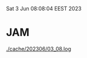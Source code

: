 Sat  3 Jun 08:08:04 EEST 2023
# JAM
<a href='./cache/202306/03_08.log'>./cache/202306/03_08.log</a>
